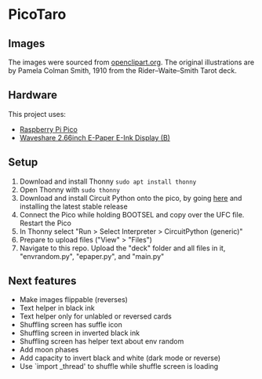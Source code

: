 # PicoTaro

## Images
The images were sourced from [openclipart.org](https://openclipart.org/artist/klaatu-tarot). The original illustrations are by Pamela Colman Smith, 1910 from the Rider–Waite–Smith Tarot deck. 

## Hardware
This project uses: 
 - [Raspberry Pi Pico](https://www.raspberrypi.com/products/raspberry-pi-pico/)
 - [Waveshare 2.66inch E-Paper E-Ink Display (B)](https://www.waveshare.com/pico-epaper-2.66-b.htm)

## Setup
1) Download and install Thonny `sudo apt install thonny`
2) Open Thonny with `sudo thonny`
3) Download and install Circuit Python onto the pico, by going [here](https://circuitpython.org/board/raspberry_pi_pico/) and installing the latest stable release
4) Connect the Pico while holding BOOTSEL and copy over the UFC file. Restart the Pico
5) In Thonny select "Run > Select Interpreter > CircuitPython (generic)"
6) Prepare to upload files ("View" > "Files")
7) Navigate to this repo. Upload the "deck" folder and all files in it, "envrandom.py", "epaper.py", and "main.py"


## Next features
 - Make images flippable (reverses)
 - Text helper in black ink
 - Text helper only for unlabled or reversed cards
 - Shuffling screen has suffle icon
 - Shuffling screen in inverted black ink
 - Shuffling screen has helper text about env random
 - Add moon phases
 - Add capacity to invert black and white (dark mode or reverse)
 - Use `import _thread' to shuffle while shuffle screen is loading
